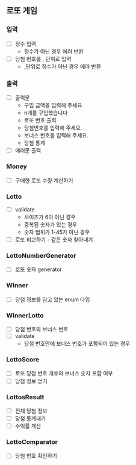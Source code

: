 ## 로또 게임

### 입력

- [ ] 정수 입력
    - 정수가 아닌 경우 에러 반환
- [ ] 당첨 번호를 , 단위로 입력
    - ,단위로 정수가 아닌 경우 에러 반환

### 출력

- [ ] 출력문
    - 구입 금액을 입력해 주세요.
    - n개를 구입했습니다
    - 로또 번호 출력
    - 당첨번호를 입력해 주세요.
    - 보너스 번호를 입력해 주세요.
    - 당첨 통계
- [ ] 에러문 출력

### Money

- [ ] 구매한 로또 수량 계산하기

### Lotto

- [ ] validate
    - 사이즈가 6이 아닌 경우
    - 중복된 숫자가 있는 경우
    - 숫자 범위가 1-45가 아닌 경우
-[ ] 로또 비교하기 - 같은 숫자 찾아내기

### LottoNumberGenerator

- [ ] 로또 숫자 generator

### Winner

- [ ] 당첨 정보를 담고 있는 enum 타입

### WinnerLotto

- [ ] 당첨 번호와 보너스 번호
- [ ] validate
    - 당첨 번호안에 보너스 번호가 포함되어 있는 경우

### LottoScore

- [ ] 로또 당첨 번호 개수와 보너스 숫자 포함 여부
- [ ] 당첨 정보 얻기

### LottosResult

- [ ]  전체 당첨 정보
- [ ] 당첨 통계내기
- [ ] 수익률 계산

### LottoComparator

- [ ] 당첨 번호 확인하기